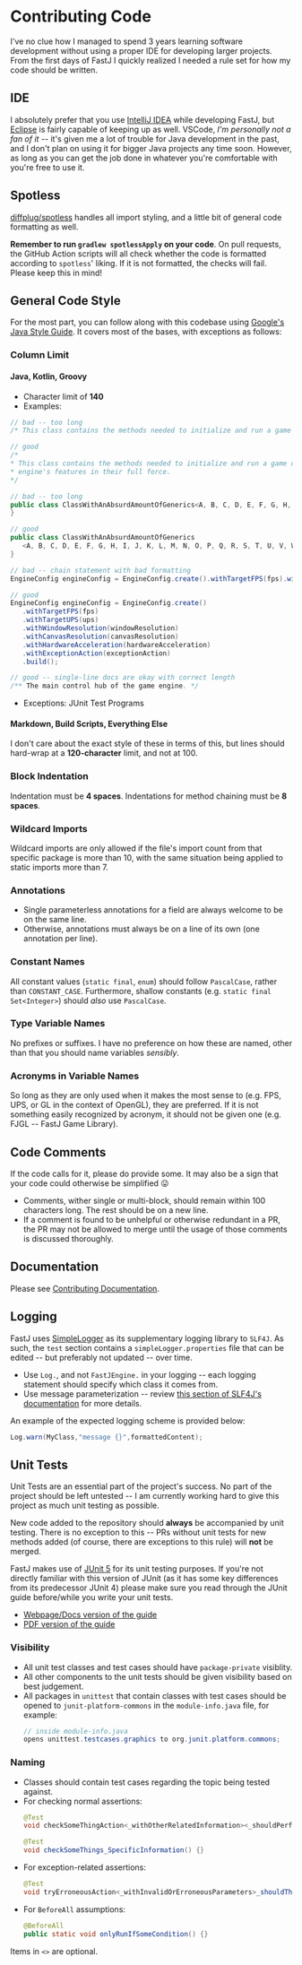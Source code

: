 # Contributing Code

I've no clue how I managed to spend 3 years learning software development without using a proper IDE for developing
larger projects. From the first days of FastJ I quickly realized I needed a rule set for how my code should be written.

## IDE

I absolutely prefer that you use [IntelliJ IDEA][IntelliJ-Link] while developing FastJ, but [Eclipse][Eclipse-Link] is
fairly capable of keeping up as well. VSCode, _I'm personally not a fan of it_ -- it's given me a lot of trouble for
Java development in the past, and I don't plan on using it for bigger Java projects any time soon. However, as long as
you can get the job done in whatever you're comfortable with you're free to use it.

## Spotless

[diffplug/spotless](https://github.com/diffplug/spotless) handles all import styling, and a little bit of general code
formatting as well.

**Remember to run `gradlew spotlessApply` on your code**. On pull requests, the GitHub Action scripts will all check
whether the code is formatted according to `spotless`' liking. If it is not formatted, the checks will fail. Please keep
this in mind!

## General Code Style

For the most part, you can follow along with this codebase using [Google's Java Style Guide][Style-Guide-Link]. It
covers most of the bases, with exceptions as follows:

### Column Limit

#### Java, Kotlin, Groovy

- Character limit of **140**
- Examples:

 ```java
// bad -- too long
/* This class contains the methods needed to initialize and run a game using the FastJ Game Engine. With this, you'll have access to the engine's features in their full force. */

// good
/*
 * This class contains the methods needed to initialize and run a game using the FastJ Game Engine. With this, you'll have access to the
 * engine's features in their full force.
 */

// bad -- too long
public class ClassWithAnAbsurdAmountOfGenerics<A, B, C, D, E, F, G, H, I, J, K, L, M, N, O, P, Q, R, S, T, U, V, W, X, Y, Z, AB, CD, EF, GH, IJ, KL, MN, OP, QR, ST, UV, WX, YZ> {
}

// good
public class ClassWithAnAbsurdAmountOfGenerics
    <A, B, C, D, E, F, G, H, I, J, K, L, M, N, O, P, Q, R, S, T, U, V, W, X, Y, Z, AB, CD, EF, GH, IJ, KL, MN, OP, QR, ST, UV, WX, YZ> {
}

// bad -- chain statement with bad formatting
EngineConfig engineConfig = EngineConfig.create().withTargetFPS(fps).withTargetUPS(ups).withWindowResolution(windowResolution).withCanvasResolution(canvasResolution).withHardwareAcceleration(hardwareAcceleration).withExceptionAction(exceptionAction).build();

// good
EngineConfig engineConfig = EngineConfig.create()
    .withTargetFPS(fps)
    .withTargetUPS(ups)
    .withWindowResolution(windowResolution)
    .withCanvasResolution(canvasResolution)
    .withHardwareAcceleration(hardwareAcceleration)
    .withExceptionAction(exceptionAction)
    .build();

// good -- single-line docs are okay with correct length
/** The main control hub of the game engine. */
```

- Exceptions: JUnit Test Programs

#### Markdown, Build Scripts, Everything Else

I don't care about the exact style of these in terms of this, but lines should hard-wrap at a **120-character** 
limit, and not at 100.

### Block Indentation

Indentation must be **4 spaces**. Indentations for method chaining must be **8 spaces**.

### Wildcard Imports

Wildcard imports are only allowed if the file's import count from that specific package is more than 10, with the same
situation being applied to static imports more than 7.

### Annotations

- Single parameterless annotations for a field are always welcome to be on the same line.
- Otherwise, annotations must always be on a line of its own (one annotation per line).

### Constant Names

All constant values (`static final`, `enum`) should follow `PascalCase`, rather than `CONSTANT_CASE`.
Furthermore, shallow constants (e.g. `static final Set<Integer>`) should _also_ use `PascalCase`.

### Type Variable Names

No prefixes or suffixes. I have no preference on how these are named, other than that you should name variables
_sensibly_.

### Acronyms in Variable Names

So long as they are only used when it makes the most sense to (e.g. FPS, UPS, or GL in the context of OpenGL), they are
preferred. If it is not something easily recognized by acronym, it should not be given one (e.g. FJGL -- FastJ Game
Library).

## Code Comments

If the code calls for it, please do provide some. It may also be a sign that your code could otherwise be simplified 😛

- Comments, wither single or multi-block, should remain within 100 characters long. The rest should be on a new line.
- If a comment is found to be unhelpful or otherwise redundant in a PR, the PR may not be allowed to merge until the
  usage of those comments is discussed thoroughly.

## Documentation

Please see [Contributing Documentation][Contributing-Documentation].

## Logging

FastJ uses [SimpleLogger](https://www.slf4j.org/api/org/slf4j/impl/SimpleLogger.html) as its supplementary logging
library to `SLF4J`. As such, the `test` section contains a `simpleLogger.properties` file that can be edited -- but
preferably not updated -- over time.

- Use `Log.`, and not `FastJEngine.` in your logging -- each logging statement should specify which class it comes from.
- Use message parameterization --
  review [this section of SLF4J's documentation](https://www.slf4j.org/faq.html#logging_performance) for more details.

An example of the expected logging scheme is provided below:

```java
Log.warn(MyClass,"message {}",formattedContent);
```

## Unit Tests

Unit Tests are an essential part of the project's success. No part of the project should be left untested -- I am
currently working hard to give this project as much unit testing as possible.

New code added to the repository should **always** be accompanied by unit testing. There is no exception to this -- PRs
without unit tests for new methods added (of course, there are exceptions to this rule) will **not** be merged.

FastJ makes use of [JUnit 5](https://junit.org/junit5/) for its unit testing purposes. If you're not directly familiar
with this version of JUnit (as it has some key differences from its predecessor JUnit 4) please make sure you read
through the JUnit guide before/while you write your unit tests.

- [Webpage/Docs version of the guide](https://junit.org/junit5/docs/current/user-guide/)
- [PDF version of the guide](https://junit.org/junit5/docs/current/user-guide/junit-user-guide-5.8.2.pdf)

### Visibility

- All unit test classes and test cases should have `package-private` visiblity.
- All other components to the unit tests should be given visibility based on best judgement.
- All packages in `unittest` that contain classes with test cases should be opened to `junit-platform-commons` in
  the `module-info.java` file, for example:
    ```java
    // inside module-info.java
    opens unittest.testcases.graphics to org.junit.platform.commons;
    ```

### Naming

- Classes should contain test cases regarding the topic being tested against.
- For checking normal assertions:
    ```java
    @Test
    void checkSomeThingAction<_withOtherRelatedInformation><_shouldPerformAction>() {}
    
    @Test
    void checkSomeThings_SpecificInformation() {}
    ```
- For exception-related assertions:
    ```java
    @Test
    void tryErroneousAction<_withInvalidOrErroneousParameters>_shouldThrowExceptionOrSomeOtherAction() {}
    ```
- For `BeforeAll` assumptions:
    ```java
    @BeforeAll
    public static void onlyRunIfSomeCondition() {}
    ```

Items in `<>` are optional.


[IntelliJ-Link]: https://www.jetbrains.com/idea/ "IntelliJ IDEA IDE"

[Eclipse-Link]: https://www.eclipse.org/downloads/ "Eclipse IDE"

[Style-Guide-Link]: https://google.github.io/styleguide/javaguide.html "Google Java Style Guide"

[Contributing-Documentation]: contributing-documentation.md "Contributing Documentation"
